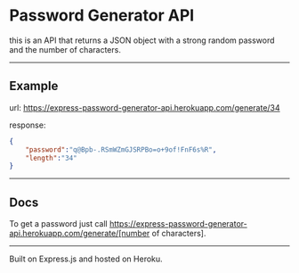 # Password Generator API

this is an API that returns a JSON object with a strong random password and the number of characters.

---

## Example

url: https://express-password-generator-api.herokuapp.com/generate/34

response:

```JSON
{
    "password":"q@Bpb-.RSmWZmGJSRPBo=o+9of!FnF6s%R",
    "length":"34"
}
```

---

## Docs

To get a password just call https://express-password-generator-api.herokuapp.com/generate/[number of characters].

---

Built on Express.js and hosted on Heroku.
